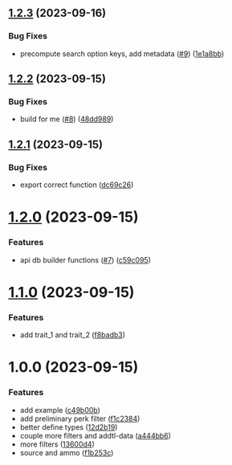## [1.2.3](https://github.com/d2foundry/search/compare/v1.2.2...v1.2.3) (2023-09-16)


### Bug Fixes

* precompute search option keys, add metadata ([#9](https://github.com/d2foundry/search/issues/9)) ([1e1a8bb](https://github.com/d2foundry/search/commit/1e1a8bbcda867296ce92595ba5eaf06c3b9d0917))

## [1.2.2](https://github.com/d2foundry/search/compare/v1.2.1...v1.2.2) (2023-09-15)


### Bug Fixes

* build for me ([#8](https://github.com/d2foundry/search/issues/8)) ([48dd989](https://github.com/d2foundry/search/commit/48dd989d37849c70d4618e089fe04f128f1e2f90))

## [1.2.1](https://github.com/d2foundry/search/compare/v1.2.0...v1.2.1) (2023-09-15)


### Bug Fixes

* export correct function ([dc69c26](https://github.com/d2foundry/search/commit/dc69c2646c563e7a7897f13e9f323d61825b08d1))

# [1.2.0](https://github.com/d2foundry/search/compare/v1.1.0...v1.2.0) (2023-09-15)


### Features

* api db builder functions ([#7](https://github.com/d2foundry/search/issues/7)) ([c59c095](https://github.com/d2foundry/search/commit/c59c095b7c6a3b72b124c92d19be62bd12516e2c))

# [1.1.0](https://github.com/d2foundry/search/compare/v1.0.0...v1.1.0) (2023-09-15)


### Features

* add trait_1 and trait_2 ([f8badb3](https://github.com/d2foundry/search/commit/f8badb3fa12ac2dce7bcc7e74af3b9927a4fded5))

# 1.0.0 (2023-09-15)


### Features

* add example ([c49b00b](https://github.com/d2foundry/search/commit/c49b00b50bb90fbc251f79cedb7dd60702746e63))
* add preliminary perk filter ([f1c2384](https://github.com/d2foundry/search/commit/f1c238470326d4bc9fa83960360ff19b2db7836c))
* better define types ([12d2b19](https://github.com/d2foundry/search/commit/12d2b19bd59732a0836aef88f0416755800abe0f))
* couple more filters and addtl-data ([a444bb6](https://github.com/d2foundry/search/commit/a444bb6d81fd7f3407fb99cdf54c5cf250b551cc))
* more filters ([13600d4](https://github.com/d2foundry/search/commit/13600d4bfe4f8553b89552350dc20548f4402a32))
* source and ammo ([f1b253c](https://github.com/d2foundry/search/commit/f1b253cb43dcb02e6a66861af211a7b8c0186684))
